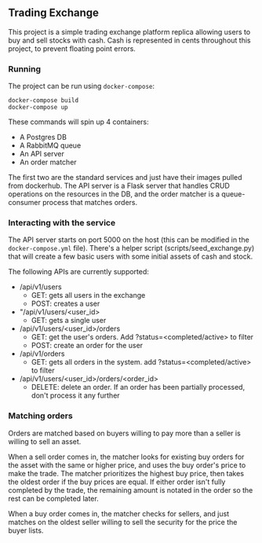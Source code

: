 ## Trading Exchange

This project is a simple trading exchange platform replica allowing users to buy and sell stocks with cash. Cash is represented in cents throughout this project, to prevent floating point errors.

### Running

The project can be run using `docker-compose`:
```
docker-compose build
docker-compose up
```
These commands will spin up 4 containers:
- A Postgres DB
- A RabbitMQ queue
- An API server
- An order matcher

The first two are the standard services and just have their images pulled from dockerhub. The API server is a Flask server that handles CRUD operations on the resources in the DB, and the order matcher is a queue-consumer process that matches orders.

### Interacting with the service

The API server starts on port 5000 on the host (this can be modified in the `docker-compose.yml` file). There's a helper script (scripts/seed_exchange.py) that will create a few basic users with some initial assets of cash and stock.

The following APIs are currently supported:
- /api/v1/users
  - GET: gets all users in the exchange
  - POST: creates a user
- "/api/v1/users/<user_id>
  - GET: gets a single user
- /api/v1/users/<user_id>/orders
  - GET: get the user's orders. Add ?status=<completed/active> to filter
  - POST: create an order for the user
- /api/v1/orders
  - GET: gets all orders in the system. add ?status=<completed/active> to filter
- /api/v1/users/<user_id>/orders/<order_id>
  - DELETE: delete an order. If an order has been partially processed, don't process it any further

### Matching orders

Orders are matched based on buyers willing to pay more than a seller is willing to sell an asset.

When a sell order comes in, the matcher looks for existing buy orders for the asset with the same or higher price, and uses the buy order's price to make the trade. The matcher prioritizes the highest buy price, then takes the oldest order if the buy prices are equal. If either order isn't fully completed by the trade, the remaining amount is notated in the order so the rest can be completed later.

When a buy order comes in, the matcher checks for sellers, and just matches on the oldest seller willing to sell the security for the price the buyer lists.